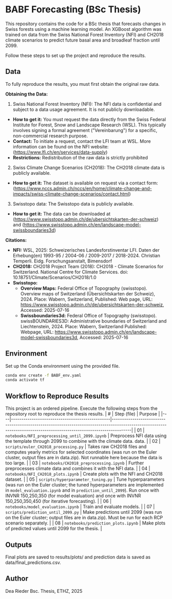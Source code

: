 # BABF Forecasting (BSc Thesis)

This repository contains the code for a BSc thesis that forecasts changes in Swiss forests using a machine learning model. An XGBoost algorithm was trained on data from the Swiss National Forest Inventory (NFI) and CH2018 climate scenarios to predict future basal area and broadleaf fraction until 2099.



Follow these steps to set up the project and reproduce the results.

## Data

To fully reproduce the results, you must first obtain the original raw data.

**Obtaining the Data:**
1. Swiss National Forest Inventory (NFI):
The NFI data is confidential and subject to a data usage agreement. It is not publicly downloadable.
- **How to get it:** You must request the data directly from the Swiss Federal Institute for Forest, Snow and Landscape Research (WSL). This typically involves signing a formal agreement ("Vereinbarung") for a specific, non-commercial research purpose.
- **Contact:** To initiate a request, contact the LFI team at WSL. More information can be found on the NFI website: (https://www.lfi.ch/en/services/data-supply)
- **Restrictions:** Redistribution of the raw data is strictly prohibited

2. Swiss Climate Change Scenarios (CH2018):
The CH2018 climate data is publicly available.
- **How to get it:** The dataset is available on request via a contact form: (https://www.nccs.admin.ch/nccs/en/home/climate-change-and-impacts/swiss-climate-change-scenarios/contact.html)

3. Swisstopo data:
The Swisstopo data is publicly available.
- **How to get it:** The data can be downloaded at (https://www.swisstopo.admin.ch/de/ubersichtskarten-der-schweiz) and (https://www.swisstopo.admin.ch/en/landscape-model-swissboundaries3d)


**Citations:**
- **NFI:** WSL, 2025: Schweizerisches Landesforstinventar LFI. Daten der Erhebung(en) 1993-95 / 2004-06 / 2009-2017 / 2018-2024. Christian Temperli. Eidg. Forschungsanstalt, Bimensdorf
- **CH2018:** CH2018 Project Team (2018): CH2018 - Climate Scenarios for Switzerland. National Centre for Climate Services. doi: 10.18751/Climate/Scenarios/CH2018/1.0
- **Swisstopo:** 
    - **Overview Maps:** Federal Office of Topography (swisstopo). Overview maps of Switzerland (Übersichtskarten der Schweiz), 2024. Place: Wabern, Switzerland, Published: Web page, URL: https://www.swisstopo.admin.ch/de/ubersichtskarten-der-schweiz, Accessed: 2025-07-16
    - **Swissboundaries3d:** Federal Office of Topography (swisstopo). swissBOUNDARIES3D: Administrative boundaries of Switzerland and Liechtenstein, 2024. Place: Wabern, Switzerland Published: Webpage, URL: https://www.swisstopo.admin.ch/en/landscape-model-swissboundaries3d, Accessed: 2025-07-16

## Environment

Set up the Conda environment using the provided file.

```bash
conda env create -f BABF_env.yaml
conda activate tf
```

## Workflow to Reproduce Results

This project is an ordered pipeline. Execute the following steps from the repository root to reproduce the thesis results.
| #  | Step (file)                                    | Purpose                                                                                                                                                             |
|----|------------------------------------------------|---------------------------------------------------------------------------------------------------------------------------------------------------------------------|
| 01 | `notebooks/NFI_preprocessing_until_2099.ipynb` | Preprocess NFI data using the template through 2099 to combine with the climate data.  data.                                                                                           |
| 02 | `scripts/euler_CH2018_processing.py`           | Takes raw CH2018 files and computes yearly metrics for selected coordinates (was run on the Euler cluster, output files are in data.zip). Not runnable here because the data is too large.                                      |
| 03 | `notebooks/CH2018_preprocessing.ipynb`         | Further preprocesses climate data and combines it with the NFI data.                                                                                                                      |
| 04 | `notebooks/NFI_CH2018_plots.ipynb`             | Create plots with the NFI and CH2018 dataset.                                                                                                                  |
| 05 | `scripts/hyperparameter_tuning.py`             | Tune hyperparameters (was run on the Euler cluster; the tuned hyperparameters are implemented in `model_evaluation.ipynb` and in `prediction_until_2099`). Run once with INVNR 150,250,350 (for model evaluation) and once with INVNR 150,250,350,450 (for iterative forecasting).                                |
| 06 | `notebooks/model_evaluation.ipynb`             | Train and evaluate models.                                                                                              |
| 07 | `scripts/prediction_until_2099.py`             | Make predictions until 2099 (was run on the Euler cluster; output files are in data.zip). Must be run for each RCP scenario separately.                                   |
| 08 | `notebooks/prediction_plots.ipynb`             | Make plots of predicted values until 2099 for the thesis.                                                                               |

## Outputs
Final plots are saved to results/plots/ and prediction data is saved as data/final_predictions.csv.

## Author
Dea Rieder
Bsc. Thesis, ETHZ, 2025